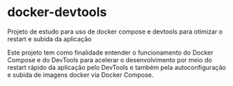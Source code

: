# docker-devtools
Projeto de estudo para uso de docker compose e devtools para otimizar o restart e subida da aplicação

Este projeto tem como finalidade entender o funcionamento do Docker Compose e do DevTools para acelerar o desenvolvimento por meio do restart rápido da aplicação pelo DevTools e também pela autoconfiguração e subida de imagens docker via Docker Compose.
